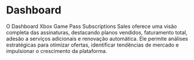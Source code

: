# Dashboard
O Dashboard Xbox Game Pass Subscriptions Sales oferece uma visão completa das assinaturas, destacando planos vendidos, faturamento total, adesão a serviços adicionais e renovação automática. Ele permite análises estratégicas para otimizar ofertas, identificar tendências de mercado e impulsionar o crescimento da plataforma.
